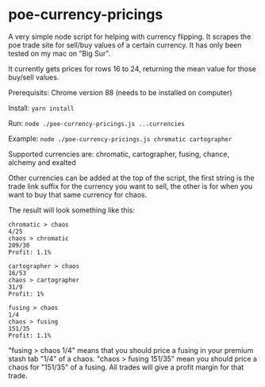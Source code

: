 # poe-currency-pricings

A very simple node script for helping with currency flipping. It scrapes the poe trade site for sell/buy values of a certain currency. It has only been tested on my mac on "Big Sur".

It currently gets prices for rows 16 to 24, returning the mean value for those buy/sell values.

Prerequisits: Chrome version 88 (needs to be installed on computer)

Install: `yarn install`

Run: `node ./poe-currency-pricings.js ...currencies`

Example: `node ./poe-currency-pricings.js chromatic cartographer`

Supported currencies are: chromatic, cartographer, fusing, chance, alchemy and exalted

Other currencies can be added at the top of the script, the first string is the trade link suffix for the currency you want to sell, the other is for when you want to buy that same currency for chaos.

The result will look something like this:

```
chromatic > chaos
4/25
chaos > chromatic
209/30
Profit: 1.1%

cartographer > chaos
16/53
chaos > cartographer
31/9
Profit: 1%

fusing > chaos
1/4
chaos > fusing
151/35
Profit: 1.1%
```

"fusing > chaos 1/4" means that you should price a fusing in your premium stash tab "1/4" of a chaos. "chaos > fusing 151/35" mean you should price a chaos for "151/35" of a fusing. All trades will give a profit margin for that trade.
